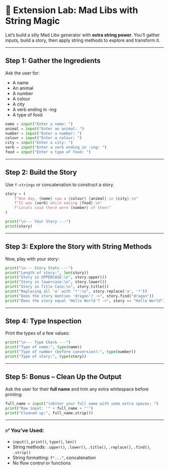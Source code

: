 # 🧠 Extension Lab: Mad Libs with String Magic

Let’s build a silly Mad Libs generator with **extra string power**. You’ll gather inputs, build a story, then apply string methods to explore and transform it.

---

## Step 1: Gather the Ingredients

Ask the user for:

* A name
* An animal
* A number
* A colour
* A city
* A verb ending in -ing
* A type of food

```python
name = input("Enter a name: ")
animal = input("Enter an animal: ")
number = input("Enter a number: ")
colour = input("Enter a colour: ")
city = input("Enter a city: ")
verb = input("Enter a verb ending in -ing: ")
food = input("Enter a type of food: ")
```

---

## Step 2: Build the Story

Use `f-strings` or concatenation to construct a story.

```python
story = (
    f"One day, {name} saw a {colour} {animal} in {city}.\n"
    f"It was {verb} while eating {food}.\n"
    f"Locals said there were {number} of them!"
)

print("\n--- Your Story ---")
print(story)
```

---

## Step 3: Explore the Story with String Methods

Now, play with your story:

```python
print("\n--- Story Stats ---")
print("Length of story:", len(story))
print("Story in UPPERCASE:\n", story.upper())
print("Story in lowercase:\n", story.lower())
print("Story in Title Case:\n", story.title())
print("Replacing all 'a' with '*':\n", story.replace('a', '*'))
print("Does the story mention 'dragon'? ->", story.find("dragon"))
print("Does the story equal 'Hello World'? ->", story == "Hello World")
```

---

## Step 4: Type Inspection

Print the types of a few values:

```python
print("\n--- Type Check ---")
print("Type of name:", type(name))
print("Type of number (before conversion):", type(number))
print("Type of story:", type(story))
```

---

## Step 5: Bonus – Clean Up the Output

Ask the user for their **full name** and trim any extra whitespace before printing:

```python
full_name = input("\nEnter your full name with some extra spaces: ")
print("Raw input: '" + full_name + "'")
print("Cleaned up:", full_name.strip())
```

---

### ✅ You’ve Used:

* `input()`, `print()`, `type()`, `len()`
* String methods: `.upper()`, `.lower()`, `.title()`, `.replace()`, `.find()`, `.strip()`
* String formatting: `f"..."`, concatenation
* No flow control or functions
